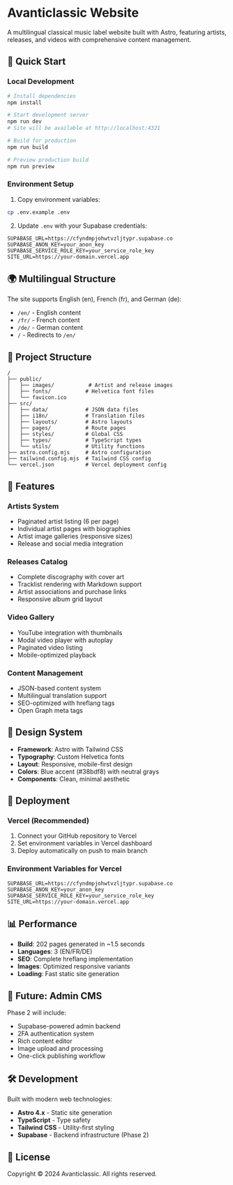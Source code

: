 # Avanticlassic Website

A multilingual classical music label website built with Astro, featuring artists, releases, and videos with comprehensive content management.

## 🚀 Quick Start

### Local Development

```bash
# Install dependencies
npm install

# Start development server
npm run dev
# Site will be available at http://localhost:4321

# Build for production
npm run build

# Preview production build
npm run preview
```

### Environment Setup

1. Copy environment variables:
```bash
cp .env.example .env
```

2. Update `.env` with your Supabase credentials:
```env
SUPABASE_URL=https://cfyndmpjohwtvzljtypr.supabase.co
SUPABASE_ANON_KEY=your_anon_key
SUPABASE_SERVICE_ROLE_KEY=your_service_role_key
SITE_URL=https://your-domain.vercel.app
```

## 🌍 Multilingual Structure

The site supports English (en), French (fr), and German (de):

- `/en/` - English content
- `/fr/` - French content  
- `/de/` - German content
- `/` - Redirects to `/en/`

## 📁 Project Structure

```
/
├── public/
│   ├── images/           # Artist and release images
│   ├── fonts/           # Helvetica font files
│   └── favicon.ico
├── src/
│   ├── data/            # JSON data files
│   ├── i18n/            # Translation files
│   ├── layouts/         # Astro layouts
│   ├── pages/           # Route pages
│   ├── styles/          # Global CSS
│   ├── types/           # TypeScript types
│   └── utils/           # Utility functions
├── astro.config.mjs     # Astro configuration
├── tailwind.config.mjs  # Tailwind CSS config
└── vercel.json          # Vercel deployment config
```

## 🎵 Features

### Artists System
- Paginated artist listing (6 per page)
- Individual artist pages with biographies
- Artist image galleries (responsive sizes)
- Release and social media integration

### Releases Catalog
- Complete discography with cover art
- Tracklist rendering with Markdown support
- Artist associations and purchase links
- Responsive album grid layout

### Video Gallery
- YouTube integration with thumbnails
- Modal video player with autoplay
- Paginated video listing
- Mobile-optimized playback

### Content Management
- JSON-based content system
- Multilingual translation support
- SEO-optimized with hreflang tags
- Open Graph meta tags

## 🎨 Design System

- **Framework**: Astro with Tailwind CSS
- **Typography**: Custom Helvetica fonts
- **Layout**: Responsive, mobile-first design
- **Colors**: Blue accent (#38bdf8) with neutral grays
- **Components**: Clean, minimal aesthetic

## 🚀 Deployment

### Vercel (Recommended)

1. Connect your GitHub repository to Vercel
2. Set environment variables in Vercel dashboard
3. Deploy automatically on push to main branch

### Environment Variables for Vercel

```
SUPABASE_URL=https://cfyndmpjohwtvzljtypr.supabase.co
SUPABASE_ANON_KEY=your_anon_key
SUPABASE_SERVICE_ROLE_KEY=your_service_role_key
SITE_URL=https://your-domain.vercel.app
```

## 📊 Performance

- **Build**: 202 pages generated in ~1.5 seconds
- **Languages**: 3 (EN/FR/DE)
- **SEO**: Complete hreflang implementation
- **Images**: Optimized responsive variants
- **Loading**: Fast static site generation

## 🔮 Future: Admin CMS

Phase 2 will include:
- Supabase-powered admin backend
- 2FA authentication system
- Rich content editor
- Image upload and processing
- One-click publishing workflow

## 🛠 Development

Built with modern web technologies:
- **Astro 4.x** - Static site generation
- **TypeScript** - Type safety
- **Tailwind CSS** - Utility-first styling
- **Supabase** - Backend infrastructure (Phase 2)

## 📄 License

Copyright © 2024 Avanticlassic. All rights reserved.
